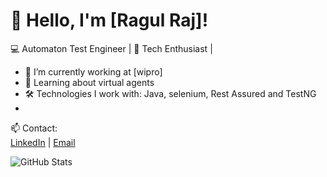 # 👋 Hello, I'm [Ragul Raj]!

💻 Automaton Test Engineer | 🚀 Tech Enthusiast |

- 🔭 I’m currently working at  [wipro]
- 🌱 Learning about virtual agents
- 🛠 Technologies I work with: Java, selenium, Rest Assured and TestNG
- 

📫 Contact:  
[LinkedIn](http://linkedin.com/in/ragul-raj-e) | [Email](ragule2403@gmail.com)

![GitHub Stats](https://github-readme-stats.vercel.app/api?username=yourusername&show_icons=true)

